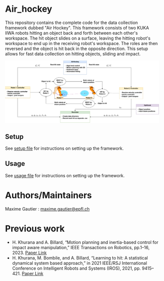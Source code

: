 # Air_hockey 

This repository contains the complete code for the data collection framework dubbed "Air Hockey". This framework consists of two KUKA IIWA robots hitting an object back and forth between each other's workspace. The hit object slides on a surface, leaving the hitting robot's workspace to end up in the receiving robot's workspace. The roles are then reversed and the object is hit back in the opposite direction. This setup allows for fast data collection on hitting objects, sliding and impact.


![AirHockey Communication](media/AirHockey_FSM.png)


## Setup 

See [setup file](src/air_hockey/setup.md) for instructions on setting up the framework.

## Usage

See [usage file](src/air_hockey/usage.md) for instructions on setting up the framework.

# Authors/Maintainers 

Maxime Gautier : maxime.gautier@epfl.ch


# Previous work 
- H. Khurana and A. Billard, “Motion planning and inertia-based control for impact aware manipulation,” IEEE Transactions on Robotics, pp.1–16, 2023. [Paper Link](https://ieeexplore.ieee.org/stamp/stamp.jsp?arnumber=10297989)
- H. Khurana, M. Bombile, and A. Billard, “Learning to hit: A statistical dynamical system based approach,” in 2021 IEEE/RSJ International Conference on Intelligent Robots and Systems (IROS), 2021, pp. 9415–421. [Paper Link](https://ieeexplore.ieee.org/stamp/stamp.jsp?arnumber=9635976)
